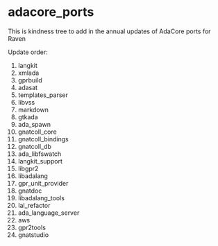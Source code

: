 # adacore_ports
This is kindness tree to add in the annual updates of AdaCore ports for Raven

Update order:

1. langkit
2. xmlada
3. gprbuild
4. adasat
5. templates_parser
6. libvss
7. markdown
8. gtkada
9. ada_spawn
10. gnatcoll_core
11. gnatcoll_bindings
12. gnatcoll_db
13. ada_libfswatch
14. langkit_support
15. libgpr2
16. libadalang
17. gpr_unit_provider
18. gnatdoc
19. libadalang_tools
20. lal_refactor
21. ada_language_server
22. aws
23. gpr2tools
24. gnatstudio
